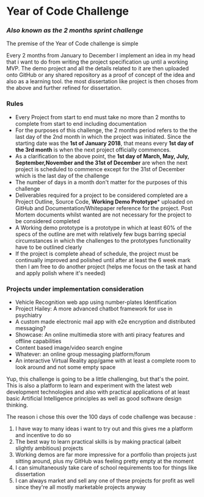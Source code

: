 # Year of Code Challenge

### *Also known as the 2 months sprint challenge*

The premise of the Year of Code challenge is simple

Every 2 months from January to December I implement an idea in my head that i want to do from writing the project specification up until a working MVP. The demo project and all the details related to it are then uploaded onto GitHub or any shared repository as a proof of concept of the idea and also as a learning tool. the most dissertation like project is then choses from the above and further refined for dissertation.



### Rules

- Every Project from start to end must take no more than 2 months to complete from start to end including documentation
- For the purposes of this challenge, the 2 months period refers to the the last day of the 2nd month in which the project was initiated. Since the starting date was the **1st of January 2018**, that means every **1st day of the  3rd month** is when the next project officially commences.
- As a clarification to the above point, the **1st day of March, May, July, September,November and the 31st of December** are when the next project is scheduled to commence except for the 31st of December which is the last day of the challenge
- The number of days in a month don't matter for the purposes of this challenge
- Deliverables required for a project to be considered completed are a Project Outline, Source Code, **Working Demo Prototype*** uploaded on GitHub and Documentation/Whitepaper reference for the project. Post Mortem documents whilst wanted are not necessary for the project to be considered completed
- A Working demo prototype is a prototype in which at least 60% of the specs of the outline are met with relatively few bugs barring special circumstances in which the challenges to the prototypes functionality have to be outlined clearly
- If the project is complete ahead of schedule, the project must be continually improved and polished until after at least the 6 week mark then I am free to do another project (helps me focus on the task at hand and apply polish where it's needed)



### Projects under implementation consideration

* Vehicle Recognition web app using number-plates Identification
* Project Hailey: A more advanced chatbot framework for use in psychiatry
* A custom made electronic mail app with e2e encryption and distributed messaging?
* Showcase: An online multimedia store with anti piracy features and offline capabilities
* Content based image/video search engine
* Whatever: an online group messaging platform/forum
* An interactive Virtual Reality app/game with at least a complete room to look around and not some empty space



Yup, this challenge is going to be a little challenging, but that's the point. This is also a platform to learn and experiment with the latest web development technologies and also with practical applications of at least basic Artificial Intelligence principles as well as good software design thinking.

The reason i chose this over the 100 days of code challenge was because :

1. I have way to many ideas i want to try out and this gives me a platform and incentive to do so
2. The best way to learn practical skills is by making practical (albeit slightly ambitious) projects
3. Working demos are far more impressive for a portfolio than projects just sitting around, plus my GitHub was feeling pretty empty at the moment
4. I can simultaneously take care of school requirements too for things like dissertation
5. I can always market and sell any one of these projects for profit as well since they're all mostly marketable projects anyway
